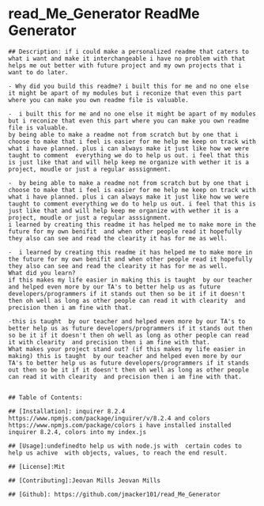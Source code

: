 # read_Me_Generator ReadMe Generator


    ## Description: if i could make a personalized readme that caters to what i want and make it interchangeable i have no problem with that helps me out better with future project and my own projects that i want to do later.

    - Why did you build this readme? i built this for me and no one else it might be apart of my modules but i reconize that even this part where you can make you own readme file is valuable. 
    
    -  i built this for me and no one else it might be apart of my modules but i reconize that even this part where you can make you own readme file is valuable. 
    by being able to make a readme not from scratch but by one that i choose to make that i feel is easier for me help me keep on track with what i have planned. plus i can always make it just like how we were taught to comment  everything we do to help us out. i feel that this is just like that and will help keep me organize with wether it is a project, moudle or just a regular asssignment. 
    
    -  by being able to make a readme not from scratch but by one that i choose to make that i feel is easier for me help me keep on track with what i have planned. plus i can always make it just like how we were taught to comment everything we do to help us out. i feel that this is just like that and will help keep me organize with wether it is a project, moudle or just a regular asssignment. 
    i learned by creating this readme it has helped me to make more in the future for my own benifit  and when other people read it hopefully they also can see and read the clearity it has for me as well.
    
    -  i learned by creating this readme it has helped me to make more in the future for my own benifit and when other people read it hopefully they also can see and read the clearity it has for me as well. 
    What did you learn? 
    if this makes my life easier in making this is taught  by our teacher and helped even more by our TA's to better help us as future developers/programmers if it stands out then so be it if it doesn't then oh well as long as other people can read it with clearity  and precision then i am fine with that.

    -this is taught  by our teacher and helped even more by our TA's to better help us as future developers/programmers if it stands out then so be it if it doesn't then oh well as long as other people can read it with clearity  and precision then i am fine with that.
    What makes your project stand out? (if this makes my life easier in making) this is taught  by our teacher and helped even more by our TA's to better help us as future developers/programmers if it stands out then so be it if it doesn't then oh well as long as other people can read it with clearity  and precision then i am fine with that.

    
    ## Table of Contents:
    
    ## [Installation]: inquirer 8.2.4 https://www.npmjs.com/package/inquirer/v/8.2.4 and colors https://www.npmjs.com/package/colors i have installed installed inquirer 8.2.4, colors into my index.js 
    
    ## [Usage]:undefinedto help us with node.js with  certain codes to help us achive  with objects, values, to reach the end result.
    
    ## [License]:Mit 
    
    ## [Contributing]:Jeovan Mills Jeovan Mills
    
    ## [Github]: https://github.com/jmacker101/read_Me_Generator
     